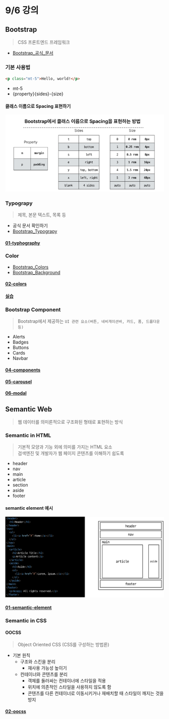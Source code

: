 # 9/6 강의
## Bootstrap
> CSS 프론트엔드 프레임워크
- [Bootstrap_공식_문서](https://getbootstrap.com/)
### 기본 사용법
```html
<p class="mt-5">Hello, world!</p>
```
- mt-5
- {property}{sides}-{size}
#### 클래스 이름으로 Spacing 표현하기
![Alt text](Bootstrap_Spacing.png)

### Typograpy
> 제목, 본문 텍스트, 목록 등
- 공식 문서 확인하기
- [Bootstrap_Typograpy](https://getbootstrap.com/docs/5.3/content/typography/)
#### [01-typhography](../05-fundamentals-of-bootstrap/01-typhography.html)

### Color
- [Bootstrap_Colors](https://getbootstrap.com/docs/5.3/utilities/colors/)
- [Bootstrap_Background](https://getbootstrap.com/docs/5.3/utilities/background/)
#### [02-colors](../05-fundamentals-of-bootstrap/02-colors.html)
#### [실습](../05-fundamentals-of-bootstrap/03-box.html)

### Bootstrap Component
> Bootstrap에서 제공하는 `UI 관련 요소(버튼, 네비게이션바, 카드, 폼, 드롭다운 등)`
- Alerts
- Badges
- Buttons
- Cards
- Navbar
#### [04-components](../05-fundamentals-of-bootstrap/04-components.html)
#### [05-carousel](../05-fundamentals-of-bootstrap/05-carousel.html)
#### [06-modal](../05-fundamentals-of-bootstrap/06-modal.html)

## Semantic Web
> 웹 데이터를 의미론적으로 구조화된 형태로 표현하는 방식
### Semantic in HTML
> 기본적 모양과 기능 외에 의미를 가지는 HTML 요소<br/>
> 검색엔진 및 개발자가 웹 페이지 콘텐츠를 이해하기 쉽도록
- header
- nav
- main
- article
- section
- aside
- footer
#### semantic element 예시
![Alt text](semantic_element.png)
#### [01-semantic-element](../06-semantic-web/01-semantic-element.html)

### Semantic in CSS
#### OOCSS
> Object Oriented CSS (CSS를 구성하는 방법론)
- 기본 원칙
    - 구조와 스킨을 분리
        - 재사용 가능성 높이기
    - 컨테이너와 콘텐츠를 분리
        - 객체를 둘러싸는 컨테이너에 스타일을 적용
        - 위치에 의존적인 스타일을 사용하지 않도록 함
        - 콘텐츠를 다른 컨테이너로 이동시키거나 재배치할 때 스타일이 깨지는 것을 방지
#### [02-oocss](../06-semantic-web/02-oocss.html)
